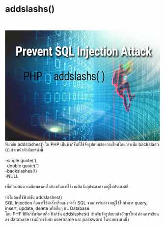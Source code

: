 <h1>addslashs()</h1><br>
<br><img src="head1.jpg"  width="1069" height="360">
<br>ฟังก์ชัน addslashes() ใน PHP เป็นฟังก์ชันที่ใช้จัดรูปแบบข้อความใหม่โดยการเพิ่ม backslash (\) ข้างหน้าตัวอักษรดังนี้ <br>
<br>-single quote(‘) 
<br>-double quote(“)
<br>-backslashes(\) 
<br>-NULL<br>
<br>เพื่อป้องกันความผิดพลาดหรือป้องกันการใช้งานผิดวัตถุประสงค์จากผู้ไม่ประสงค์ดี <br>
<br>ทำไมต้องใช้ฟังก์ชัน addslashes()
<br>SQL Injection คือการใช้คำสั่งหรือแฝงคำสั่ง SQL จากการรับค่าจากผู้ใช้ไปทำการ  query, insert, update, delete หรืออื่นๆ บน Database 
<br>โดย PHP มีฟังก์ชันพิเศษคือ ฟังก์ชัน addslashes() สำหรับจัดรูปแบบตัวอักษรใหม่ ก่อนการเขียนลง database เช่นมีการรับค่า username และ password ในระบบงานหนึ่ง
